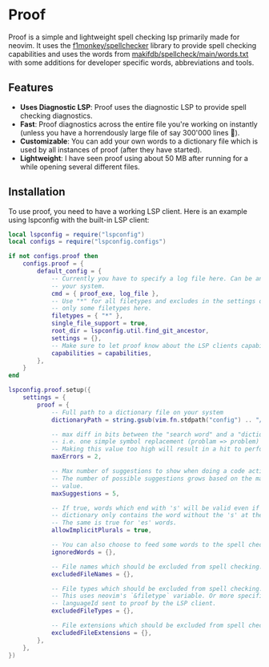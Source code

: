 # Proof

Proof is a simple and lightweight spell checking lsp primarily made for neovim.
It uses the
[f1monkey/spellchecker](https://github.com/f1monkey/spellchecker)
    library to provide spell checking capabilities and uses the words from
[makifdb/spellcheck/main/words.txt](https://raw.githubusercontent.com/makifdb/spellcheck/main/words.txt)
with some additions for developer specific words, abbreviations and tools.

## Features

- **Uses Diagnostic LSP**: Proof uses the diagnostic LSP to provide spell
checking diagnostics.
- **Fast**: Proof diagnostics across the entire file you're
working on instantly (unless you have a horrendously large file of say 300'000
lines :eyes:).
- **Customizable**: You can add your own words to a dictionary file which is
used by all instances of proof (after they have started).
- **Lightweight**: I have seen proof using about 50 MB after running for a while
  opening several different files.

## Installation

To use proof, you need to have a working LSP client. Here is an example using
lspconfig with the built-in LSP client:

```lua
local lspconfig = require("lspconfig")
local configs = require("lspconfig.configs")

if not configs.proof then
    configs.proof = {
        default_config = {
            -- Currently you have to specify a log file here. Can be any file on
            -- your system.
            cmd = { proof_exe, log_file },
            -- Use "*" for all filetypes and excludes in the settings or specify
            -- only some filetypes here.
            filetypes = { "*" },
            single_file_support = true,
            root_dir = lspconfig.util.find_git_ancestor,
            settings = {},
            -- Make sure to let proof know about the LSP clients capabilities.
            capabilities = capabilities,
        },
    }
end

lspconfig.proof.setup({
    settings = {
        proof = {
            -- Full path to a dictionary file on your system
            dictionaryPath = string.gsub(vim.fn.stdpath("config") .. "/proof/dictionary.txt", "\\", "/"),

            -- max diff in bits between the "search word" and a "dictionary word".
            -- i.e. one simple symbol replacement (problam => problem) is a two-bit difference.
            -- Making this value too high will result in a hit to performance.
            maxErrors = 2,

            -- Max number of suggestions to show when doing a code action.
            -- The number of possible suggestions grows based on the maxErrors
            -- value.
            maxSuggestions = 5,

            -- If true, words which end with 's' will be valid even if the
            -- dictionary only contains the word without the 's' at the end.
            -- The same is true for 'es' words.
            allowImplicitPlurals = true,

            -- You can also choose to feed some words to the spell checker here.
            ignoredWords = {},

            -- File names which should be excluded from spell checking.
            excludedFileNames = {},

            -- File types which should be excluded from spell checking.
            -- This uses neovim's `&filetype` variable. Or more specifically the
            -- languageId sent to proof by the LSP client.
            excludedFileTypes = {},

            -- File extensions which should be excluded from spell checking.
            excludedFileExtensions = {},
        },
    },
})
```

